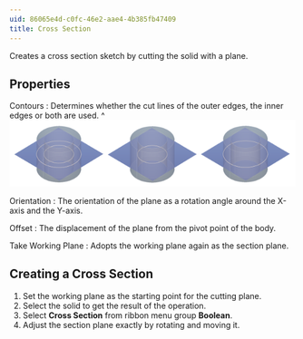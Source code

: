 ```yaml
---
uid: 86065e4d-c0fc-46e2-aae4-4b385fb47409
title: Cross Section
---
```

Creates a cross section sketch by cutting the solid with a plane.

## Properties
Contours
:   Determines whether the cut lines of the outer edges, the inner edges or both are used.
    ^![Contours: All - Inner - Outer](CrossSectionContours.png)

Orientation
:   The orientation of the plane as a rotation angle around the X-axis and the Y-axis.

Offset
:   The displacement of the plane from the pivot point of the body.

Take Working Plane
:   Adopts the working plane again as the section plane.

## Creating a Cross Section

1. Set the working plane as the starting point for the cutting plane.
2. Select the solid to get the result of the operation.
3. Select __Cross Section__ from ribbon menu group __Boolean__.
4. Adjust the section plane exactly by rotating and moving it.
